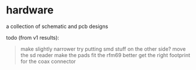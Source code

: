# hardware
a collection of schematic and pcb designs

todo (from v1 results):
>make slightly narrower
>try putting smd stuff on the other side?
>move the sd reader
>make the pads fit the rfm69 better
>get the right footprint for the coax connector
